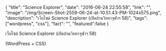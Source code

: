 {
  "title": "Science Explorer",
  "date": "2016-06-24 22:55:58",
  "link": "",
  "image": "/img/Screen-Shot-2559-06-24-at-10.51.43-PM-1024x575.png",
  "description": "เว็บไซต์ Science Explorer (เปิดบ้านวิทยาจุฬาฯ 58)",
  "tags": ["wordpress", "css"],
  "fact": "",
  "featured":false
}

เว็บไซต์ Science Explorer (เปิดบ้านวิทยาจุฬาฯ 58)

(WordPress + CSS)

&nbsp;